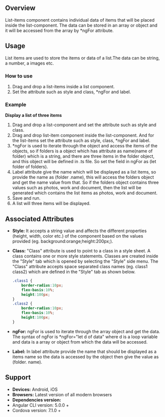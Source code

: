 ## Overview
List-items component contains individual data of items that will be placed inside the list-component. The data can be stored in an array or object and it will be accessed from the array by *ngFor attribute.
## Usage
List items are used to store the items or data of a list.The data can be string, a number, a images etc. 
### How to use
1. Drag and drop a list-items inside a list component. 
2. Set the attribute such as style and class, *ngFor and label.
### Example
**Display a list of three items** 
1. Drag and drop a list-component and set the attribute such as style and class.
2. Drag and drop  list-item component inside the list-component. And for the list-items set the attribute such as style, class, *ngFor and label.
3. *ngFor is used to iterate through the object and access the items of the objects, so if folders is a object which has attribute as name(name of folder) which is a string, and there are three items in the folder object, and this object will be defined in .ts file. So set the field in ngFor as (let folder of folders).
4. Label attribute give the name which will be displayed as a list items, so provide the name as (folder .name), this will access the folders object and get the name value from that. So if the folders object contains three values such as photos, work and document, then the list will be generated which contains the list items as photos, work and document.
5. Save and run. 
6. A list will three items will be displayed.
## Associated Attributes 
- **Style:** It accepts a string value and affects the different properties (height, width, color etc.) of the component based on the values provided (eg. background:orange;height:200px;).
- **Class:** "Class" attribute is used to point to a class in a style sheet. A class contains one or more style statements. Classes are created inside the "Style" tab which is opened by selecting the "Style" side menu. The "Class" attribute accepts space separated class names (eg. class1 class2) which are defined in the "Style" tab as shown below.
    ```css
    .class1 {
        border-radius:10px;
        flex-basis:10%;
        height:100px;
    }
    .class2 {
        border-radius:10px;
        flex-basis:10%;
        height:100px;
    }
    
    ```

- **ngFor:** ngFor is used to iterate through the array object and get the data. The syntax of ngFor is *ngFor="let d of data" where d is a loop variable and data is a array or object from which the data will be accessed. 
- **Label:** In label attribute provide the name that should be displayed as a items name so the data is accessed by the object then give the value as (folder. name).
## Support
- **Devices:** Android, iOS
- **Browsers:**  Latest version of all modern browsers
- **Dependencies version:** 
- Angular CLI version: 5.0.0 + 
- Cordova version: 7.1.0 + 
